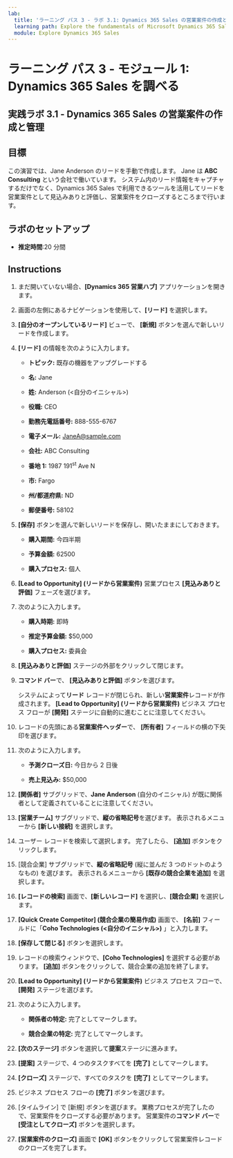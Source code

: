 ```yaml
---
lab:
  title: 'ラーニング パス 3 - ラボ 3.1: Dynamics 365 Sales の営業案件の作成と管理'
  learning path: Explore the fundamentals of Microsoft Dynamics 365 Sales
  module: Explore Dynamics 365 Sales
---
```



ラーニング パス 3 - モジュール 1: Dynamics 365 Sales を調べる
========================

## 実践ラボ 3.1 - Dynamics 365 Sales の営業案件の作成と管理 

## 目標

この演習では、Jane Anderson のリードを手動で作成します。 Jane は **ABC Consulting** という会社で働いています。 システム内のリード情報をキャプチャするだけでなく、Dynamics 365 Sales で利用できるツールを活用してリードを営業案件として見込みありと評価し、営業案件をクローズするところまで行います。


## ラボのセットアップ

  - **推定時間**:20 分間

## Instructions


1. まだ開いていない場合、**[Dynamics 365 営業ハブ]** アプリケーションを開きます。

2. 画面の左側にあるナビゲーションを使用して、**[リード]** を選択します。 

3. **[自分のオープンしているリード]** ビューで、 **[新規]** ボタンを選んで新しいリードを作成します。 

4. **[リード]** の情報を次のように入力します。

    - **トピック:** 既存の機器をアップグレードする

    - **名:** Jane

    - **姓:** Anderson (<自分のイニシャル>)

    - **役職:** CEO

    - **勤務先電話番号:** 888-555-6767

    - **電子メール:** [JaneA@sample.com](mailto:JaneA@sample.com)

    - **会社:** ABC Consulting

    - **番地 1:** 1987 191<sup data-htmlnode="">st</sup> Ave N

    - **市:** Fargo

    - **州/都道府県:** ND

    - **郵便番号:** 58102

5. **[保存]** ボタンを選んで新しいリードを保存し、開いたままにしておきます。 

    - **購入期間:** 今四半期

    - **予算金額:** 62500

    - **購入プロセス:** 個人

6. **[Lead to Opportunity] (リードから営業案件)** 営業プロセス **[見込みありと評価]** フェーズを選びます。

7. 次のように入力します。

    - **購入時期:** 即時

    - **推定予算金額:** $50,000 

    - **購入プロセス:** 委員会

8. **[見込みありと評価]** ステージの外部をクリックして閉じます。 

9. **コマンド バー**で、 **[見込みありと評価]** ボタンを選びます。 

    システムによって**リード** レコードが閉じられ、新しい**営業案件**レコードが作成されます。 **[Lead to Opportunity] (リードから営業案件)** ビジネス プロセス フローが **[開発]** ステージに自動的に進むことに注意してください。 

10. レコードの先頭にある**営業案件ヘッダー**で、 **[所有者]** フィールドの横の下矢印を選びます。

11. 次のように入力します。
    - **予測クローズ日:** 今日から 2 日後

    - **売上見込み:** $50,000
        
12. **[関係者]** サブグリッドで、**Jane Anderson** (自分のイニシャル) が既に関係者として定義されていることに注意してください。

13. **[営業チーム]** サブグリッドで、**縦の省略記号**を選びます。 表示されるメニューから **[新しい接続]** を選択します。

14. ユーザー レコードを検索して選択します。 完了したら、 **[追加]** ボタンをクリックします。

15. [競合企業] サブグリッドで、**縦の省略記号** (縦に並んだ 3 つのドットのようなもの) を選びます。 表示されるメニューから **[既存の競合企業を追加]** を選択します。

16. **[レコードの検索]** 画面で、**[新しいレコード]** を選択し、**[競合企業]** を選択します。

17. **[Quick Create Competitor] (競合企業の簡易作成)** 画面で、 **[名前]** フィールドに「**Coho Technologies (<自分のイニシャル>)** 」と入力します。

18. **[保存して閉じる]** ボタンを選択します。

19. レコードの検索ウィンドウで、**[Coho Technologies]** を選択する必要があります。 **[追加]** ボタンをクリックして、競合企業の追加を終了します。

20. **[Lead to Opportunity] (リードから営業案件)** ビジネス プロセス フローで、 **[開発]** ステージを選びます。 

21. 次のように入力します。

    - **関係者の特定:** 完了としてマークします。

    - **競合企業の特定:** 完了としてマークします。 

22. **[次のステージ]** ボタンを選択して**提案**ステージに進みます。 

23. **[提案]** ステージで、4 つのタスクすべてを **[完了]** としてマークします。 

24. **[クローズ]** ステージで、すべてのタスクを **[完了]** としてマークします。 

25. ビジネス プロセス フローの **[完了]** ボタンを選びます。 

26. [タイムライン] で [新規] ボタンを選びます。 業務プロセスが完了したので、営業案件をクローズする必要があります。 営業案件の**コマンド バー**で **[受注としてクローズ]** ボタンを選択します。

27. **[営業案件のクローズ]** 画面で **[OK]** ボタンをクリックして営業案件レコードのクローズを完了します。


